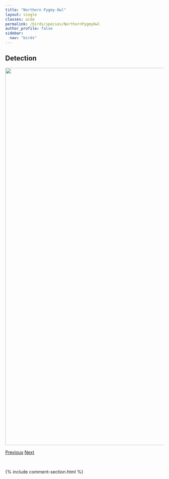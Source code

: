 ```yaml
---
title: "Northern Pygmy-Owl"
layout: single
classes: wide
permalink: /birds/species/NorthernPygmyOwl
author_profile: false
sidebar:
  nav: "birds"
---
```


<h2>Detection</h2>

<a href="https://drive.google.com/uc?export=view&id=1PQ8pMjMYxqrQZ9PWtMBVSwUaS_IoyjGp">
<img src="https://drive.google.com/uc?export=view&id=1PQ8pMjMYxqrQZ9PWtMBVSwUaS_IoyjGp" height = "1200" width = "800">
</a>

<a href="/DevelopmentWebsite/birds/species/NorthernPintail" class="pagination--pager" title="Northern Pintail">Previous</a> <a href="/DevelopmentWebsite/birds/species/NorthernWaterthrush" class="pagination--pager" title="Northern Waterthrush">Next</a>

<p>&nbsp;</p>

{% include comment-section.html %}
